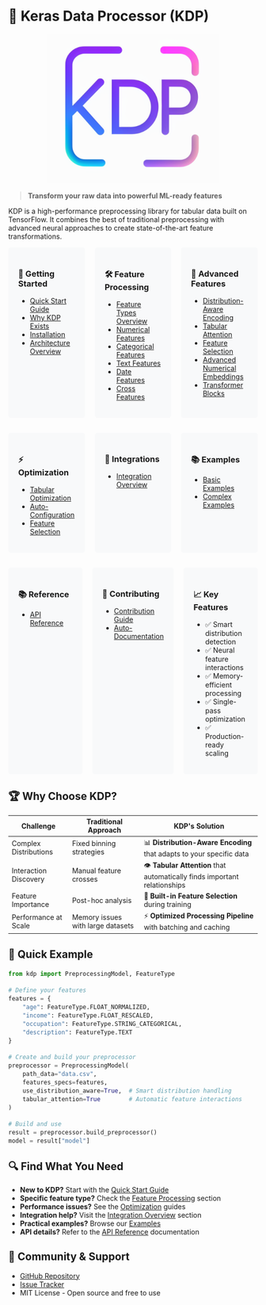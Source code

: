 # 🌟 Keras Data Processor (KDP)

<p align="center">
  <img src="assets/images/kdp_logo.png" width="350" alt="Keras Data Processor Logo"/>
</p>

> **Transform your raw data into powerful ML-ready features**

KDP is a high-performance preprocessing library for tabular data built on TensorFlow. It combines the best of traditional preprocessing with advanced neural approaches to create state-of-the-art feature transformations.

<div class="grid-container">
  <div class="grid-item">
    <h3>🚀 Getting Started</h3>
    <ul>
      <li><a href="getting-started/quick-start.md">Quick Start Guide</a></li>
      <li><a href="getting-started/motivation.md">Why KDP Exists</a></li>
      <li><a href="getting-started/installation.md">Installation</a></li>
      <li><a href="getting-started/architecture.md">Architecture Overview</a></li>
    </ul>
  </div>
  <div class="grid-item">
    <h3>🛠️ Feature Processing</h3>
    <ul>
      <li><a href="features/overview.md">Feature Types Overview</a></li>
      <li><a href="features/numerical-features.md">Numerical Features</a></li>
      <li><a href="features/categorical-features.md">Categorical Features</a></li>
      <li><a href="features/text-features.md">Text Features</a></li>
      <li><a href="features/date-features.md">Date Features</a></li>
      <li><a href="features/cross-features.md">Cross Features</a></li>
    </ul>
  </div>
  <div class="grid-item">
    <h3>🧠 Advanced Features</h3>
    <ul>
      <li><a href="advanced/distribution-aware-encoding.md">Distribution-Aware Encoding</a></li>
      <li><a href="advanced/tabular-attention.md">Tabular Attention</a></li>
      <li><a href="advanced/feature-selection.md">Feature Selection</a></li>
      <li><a href="advanced/numerical-embeddings.md">Advanced Numerical Embeddings</a></li>
      <li><a href="advanced/transformer-blocks.md">Transformer Blocks</a></li>
    </ul>
  </div>
</div>

<div class="grid-container">
  <div class="grid-item">
    <h3>⚡ Optimization</h3>
    <ul>
      <li><a href="optimization/tabular-optimization.md">Tabular Optimization</a></li>
      <li><a href="optimization/auto-configuration.md">Auto-Configuration</a></li>
      <li><a href="optimization/feature-selection.md">Feature Selection</a></li>
    </ul>
  </div>
  <div class="grid-item">
    <h3>🔗 Integrations</h3>
    <ul>
      <li><a href="integrations/overview.md">Integration Overview</a></li>
    </ul>
  </div>
  <div class="grid-item">
    <h3>📚 Examples</h3>
    <ul>
      <li><a href="examples/basic-examples.md">Basic Examples</a></li>
      <li><a href="examples/complex-examples.md">Complex Examples</a></li>
    </ul>
  </div>
</div>

<div class="grid-container">
  <div class="grid-item">
    <h3>📚 Reference</h3>
    <ul>
      <li><a href="generated/api_index.md">API Reference</a></li>
    </ul>
  </div>
  <div class="grid-item">
    <h3>🤝 Contributing</h3>
    <ul>
      <li><a href="contributing/overview.md">Contribution Guide</a></li>
      <li><a href="contributing/development/auto-documentation.md">Auto-Documentation</a></li>
    </ul>
  </div>
  <div class="grid-item">
    <h3>📈 Key Features</h3>
    <ul>
      <li>✅ Smart distribution detection</li>
      <li>✅ Neural feature interactions</li>
      <li>✅ Memory-efficient processing</li>
      <li>✅ Single-pass optimization</li>
      <li>✅ Production-ready scaling</li>
    </ul>
  </div>
</div>

## 🏆 Why Choose KDP?

| Challenge | Traditional Approach | KDP's Solution |
|-----------|---------------------|----------------|
| Complex Distributions | Fixed binning strategies | 📊 **Distribution-Aware Encoding** that adapts to your specific data |
| Interaction Discovery | Manual feature crosses | 👁️ **Tabular Attention** that automatically finds important relationships |
| Feature Importance | Post-hoc analysis | 🎯 **Built-in Feature Selection** during training |
| Performance at Scale | Memory issues with large datasets | ⚡ **Optimized Processing Pipeline** with batching and caching |

## 🚀 Quick Example

```python
from kdp import PreprocessingModel, FeatureType

# Define your features
features = {
    "age": FeatureType.FLOAT_NORMALIZED,
    "income": FeatureType.FLOAT_RESCALED,
    "occupation": FeatureType.STRING_CATEGORICAL,
    "description": FeatureType.TEXT
}

# Create and build your preprocessor
preprocessor = PreprocessingModel(
    path_data="data.csv",
    features_specs=features,
    use_distribution_aware=True,  # Smart distribution handling
    tabular_attention=True        # Automatic feature interactions
)

# Build and use
result = preprocessor.build_preprocessor()
model = result["model"]
```

## 🔍 Find What You Need

- **New to KDP?** Start with the [Quick Start Guide](getting-started/quick-start.md)
- **Specific feature type?** Check the [Feature Processing](features/overview.md) section
- **Performance issues?** See the [Optimization](optimization/tabular-optimization.md) guides
- **Integration help?** Visit the [Integration Overview](integrations/overview.md) section
- **Practical examples?** Browse our [Examples](examples/basic-examples.md)
- **API details?** Refer to the [API Reference](generated/api_index.md) documentation

## 📣 Community & Support

- [GitHub Repository](https://github.com/piotrlaczkowski/keras-data-processor)
- [Issue Tracker](https://github.com/piotrlaczkowski/keras-data-processor/issues)
- MIT License - Open source and free to use

<style>
.grid-container {
  display: grid;
  grid-template-columns: 1fr 1fr 1fr;
  grid-gap: 20px;
  margin-bottom: 30px;
}
.grid-item {
  padding: 20px;
  background-color: #f8f9fa;
  border-radius: 5px;
}
</style>
